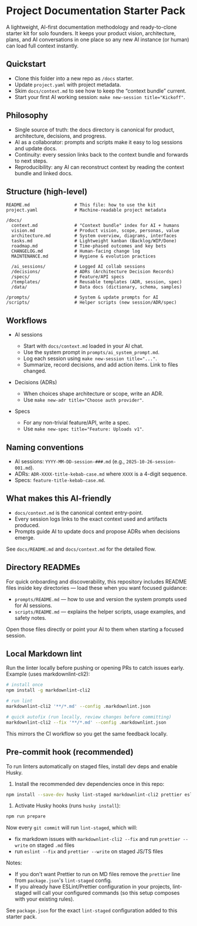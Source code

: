 # Project Documentation Starter Pack

A lightweight, AI-first documentation methodology and ready-to-clone starter kit for solo founders. It keeps your product vision, architecture, plans, and AI conversations in one place so any new AI instance (or human) can load full context instantly.

## Quickstart

- Clone this folder into a new repo as `/docs` starter.
- Update `project.yaml` with project metadata.
- Skim `docs/context.md` to see how to keep the “context bundle” current.
- Start your first AI working session: `make new-session title="Kickoff"`.

## Philosophy

- Single source of truth: the docs directory is canonical for product, architecture, decisions, and progress.
- AI as a collaborator: prompts and scripts make it easy to log sessions and update docs.
- Continuity: every session links back to the context bundle and forwards to next steps.
- Reproducibility: any AI can reconstruct context by reading the context bundle and linked docs.

## Structure (high-level)

```text
README.md                 # This file: how to use the kit
project.yaml              # Machine-readable project metadata

/docs/
  context.md              # "Context bundle" index for AI + humans
  vision.md               # Product vision, scope, personas, value
  architecture.md         # System overview, diagrams, interfaces
  tasks.md                # Lightweight kanban (Backlog/WIP/Done)
  roadmap.md              # Time-phased outcomes and key bets
  CHANGELOG.md            # Human-facing change log
  MAINTENANCE.md          # Hygiene & evolution practices
  
  /ai_sessions/           # Logged AI collab sessions
  /decisions/             # ADRs (Architecture Decision Records)
  /specs/                 # Feature/API specs
  /templates/             # Reusable templates (ADR, session, spec)
  /data/                  # Data docs (dictionary, schema, samples)

/prompts/                 # System & update prompts for AI
/scripts/                 # Helper scripts (new session/ADR/spec)
```

## Workflows

- AI sessions
  - Start with `docs/context.md` loaded in your AI chat.
  - Use the system prompt in `prompts/ai_system_prompt.md`.
  - Log each session using `make new-session title="..."`.
  - Summarize, record decisions, and add action items. Link to files changed.

- Decisions (ADRs)
  - When choices shape architecture or scope, write an ADR.
  - Use `make new-adr title="Choose auth provider"`.

- Specs
  - For any non-trivial feature/API, write a spec.
  - Use `make new-spec title="Feature: Uploads v1"`.

## Naming conventions

- AI sessions: `YYYY-MM-DD-session-###.md` (e.g., `2025-10-26-session-001.md`).
- ADRs: `ADR-XXXX-title-kebab-case.md` where `XXXX` is a 4-digit sequence.
- Specs: `feature-title-kebab-case.md`.

## What makes this AI-friendly

- `docs/context.md` is the canonical context entry-point.
- Every session logs links to the exact context used and artifacts produced.
- Prompts guide AI to update docs and propose ADRs when decisions emerge.

See `docs/README.md` and `docs/context.md` for the detailed flow.

## Directory READMEs

For quick onboarding and discoverability, this repository includes README files inside key directories — load these when you want focused guidance:

- `prompts/README.md` — how to use and version the system prompts used for AI sessions.
- `scripts/README.md` — explains the helper scripts, usage examples, and safety notes.

Open those files directly or point your AI to them when starting a focused session.

## Local Markdown lint

Run the linter locally before pushing or opening PRs to catch issues early. Example (uses markdownlint-cli2):

```bash
# install once
npm install -g markdownlint-cli2

# run lint
markdownlint-cli2 '**/*.md' --config .markdownlint.json

# quick autofix (run locally, review changes before committing)
markdownlint-cli2 --fix '**/*.md' --config .markdownlint.json
```

This mirrors the CI workflow so you get the same feedback locally.

## Pre-commit hook (recommended)

To run linters automatically on staged files, install dev deps and enable Husky.


1. Install the recommended dev dependencies once in this repo:

```bash
npm install --save-dev husky lint-staged markdownlint-cli2 prettier eslint
```

1. Activate Husky hooks (runs `husky install`):

```bash
npm run prepare
```

Now every `git commit` will run `lint-staged`, which will:

- fix markdown issues with `markdownlint-cli2 --fix` and run `prettier --write` on staged `.md` files
- run `eslint --fix` and `prettier --write` on staged JS/TS files


Notes:

- If you don't want Prettier to run on MD files remove the `prettier` line from `package.json`'s `lint-staged` config.
- If you already have ESLint/Prettier configuration in your projects, lint-staged will call your configured commands (so this setup composes with your existing rules).

See `package.json` for the exact `lint-staged` configuration added to this starter pack.

